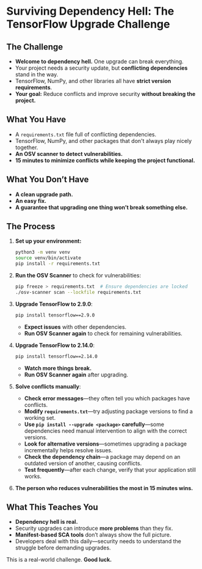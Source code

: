 # Surviving Dependency Hell: The TensorFlow Upgrade Challenge

## The Challenge

- **Welcome to dependency hell.** One upgrade can break everything.
- Your project needs a security update, but **conflicting dependencies** stand in the way.
- TensorFlow, NumPy, and other libraries all have **strict version requirements**.
- **Your goal:** Reduce conflicts and improve security **without breaking the project.**

## What You Have

- A `requirements.txt` file full of conflicting dependencies.
- TensorFlow, NumPy, and other packages that don't always play nicely together.
- **An OSV scanner to detect vulnerabilities.**
- **15 minutes to minimize conflicts while keeping the project functional.**

## What You Don’t Have

- **A clean upgrade path.**
- **An easy fix.**
- **A guarantee that upgrading one thing won’t break something else.**

## The Process

1. **Set up your environment:**
   ```sh
   python3 -m venv venv
   source venv/bin/activate
   pip install -r requirements.txt
   ```

2. **Run the OSV Scanner** to check for vulnerabilities:
   ```sh
   pip freeze > requirements.txt  # Ensure dependencies are locked
   ./osv-scanner scan --lockfile requirements.txt
   ```

3. **Upgrade TensorFlow to 2.9.0**:
   ```sh
   pip install tensorflow==2.9.0
   ```
   - **Expect issues** with other dependencies.
   - **Run OSV Scanner again** to check for remaining vulnerabilities.

4. **Upgrade TensorFlow to 2.14.0**:
   ```sh
   pip install tensorflow==2.14.0
   ```
   - **Watch more things break.**
   - **Run OSV Scanner again** after upgrading.

5. **Solve conflicts manually**:
   - **Check error messages**—they often tell you which packages have conflicts.
   - **Modify `requirements.txt`**—try adjusting package versions to find a working set.
   - **Use `pip install --upgrade <package>` carefully**—some dependencies need manual intervention to align with the correct versions.
   - **Look for alternative versions**—sometimes upgrading a package incrementally helps resolve issues.
   - **Check the dependency chain**—a package may depend on an outdated version of another, causing conflicts.
   - **Test frequently**—after each change, verify that your application still works.

6. **The person who reduces vulnerabilities the most in 15 minutes wins.**

## What This Teaches You

- **Dependency hell is real.**
- Security upgrades can introduce **more problems** than they fix.
- **Manifest-based SCA tools** don’t always show the full picture.
- Developers deal with this daily—security needs to understand the struggle before demanding upgrades.

This is a real-world challenge. **Good luck.**
